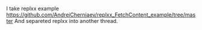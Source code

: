 I take replxx example https://github.com/AndreiCherniaev/replxx_FetchContent_example/tree/master And separeted replxx into another thread.
